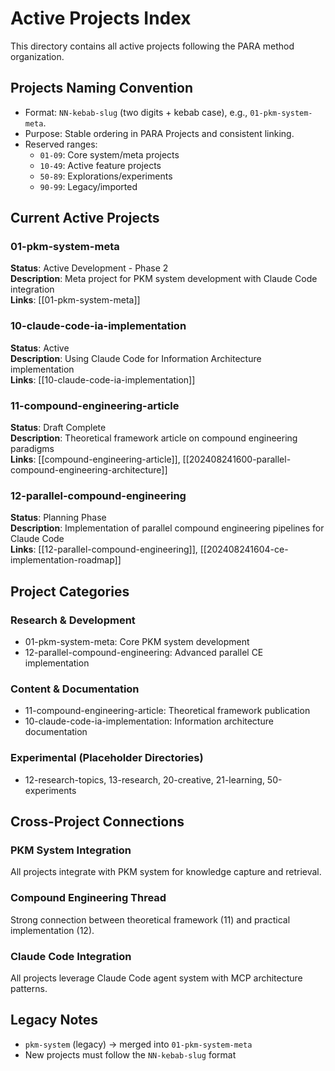 # Active Projects Index

This directory contains all active projects following the PARA method organization.

## Projects Naming Convention

- Format: `NN-kebab-slug` (two digits + kebab case), e.g., `01-pkm-system-meta`.
- Purpose: Stable ordering in PARA Projects and consistent linking.
- Reserved ranges:
  - `01-09`: Core system/meta projects
  - `10-49`: Active feature projects
  - `50-89`: Explorations/experiments
  - `90-99`: Legacy/imported

## Current Active Projects

### 01-pkm-system-meta
**Status**: Active Development - Phase 2  
**Description**: Meta project for PKM system development with Claude Code integration  
**Links**: [[01-pkm-system-meta]]

### 10-claude-code-ia-implementation
**Status**: Active  
**Description**: Using Claude Code for Information Architecture implementation  
**Links**: [[10-claude-code-ia-implementation]]

### 11-compound-engineering-article
**Status**: Draft Complete  
**Description**: Theoretical framework article on compound engineering paradigms  
**Links**: [[compound-engineering-article]], [[202408241600-parallel-compound-engineering-architecture]]

### 12-parallel-compound-engineering
**Status**: Planning Phase  
**Description**: Implementation of parallel compound engineering pipelines for Claude Code  
**Links**: [[12-parallel-compound-engineering]], [[202408241604-ce-implementation-roadmap]]

## Project Categories

### Research & Development
- 01-pkm-system-meta: Core PKM system development
- 12-parallel-compound-engineering: Advanced parallel CE implementation

### Content & Documentation  
- 11-compound-engineering-article: Theoretical framework publication
- 10-claude-code-ia-implementation: Information architecture documentation

### Experimental (Placeholder Directories)
- 12-research-topics, 13-research, 20-creative, 21-learning, 50-experiments

## Cross-Project Connections

### PKM System Integration
All projects integrate with PKM system for knowledge capture and retrieval.

### Compound Engineering Thread  
Strong connection between theoretical framework (11) and practical implementation (12).

### Claude Code Integration
All projects leverage Claude Code agent system with MCP architecture patterns.

## Legacy Notes
- `pkm-system` (legacy) → merged into `01-pkm-system-meta`
- New projects must follow the `NN-kebab-slug` format
